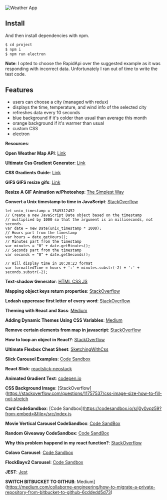 ![Weather App](https://media.giphy.com/media/QvjlUCkdbXJHVQk0IG/giphy.gif)


## Install


And then install dependencies with npm.

```bash
$ cd project
$ npm i
$ npm run electron 
```
**Note**: I opted to choose the RapidApi over the suggested example as it was responding with incorrect data. Unfortunately I ran out of time to write the test code.


## Features
- users can choose a city (managed with redux)
- displays the time, temperature, and wind info of the selected city 
- refreshes data every 10 seconds
- blue background if it's colder than usual than average this month
- orange background if it's warmer than usual
- custom CSS
- electron 

**Resources**: 

**Open Weather Map API**: [Link](https://openweathermap.org/api/one-call-api#data)

**Ultimate Css Gradient Generator**: [Link](https://www.colorzilla.com/gradient-editor/)

**CSS Gradients Guide**: [Link](https://css-tricks.com/css3-gradients/)

**GIFS GIFS resize gifs**: [Link](http://gifgifs.com/resizer/)

**Resize A GIF Animation w/Photoshop**: [The Simplest Way](http://www.thesimplest.net/pc/simplest-way-resize-gif-animation-using-photoshop-cs4)

**Convert a Unix timestamp to time in JavaScript**: [StackOverflow](https://stackoverflow.com/questions/847185/convert-a-unix-timestamp-to-time-in-javascript)

<!-- language: lang-js -->

    let unix_timestamp = 1549312452
    // Create a new JavaScript Date object based on the timestamp
    // multiplied by 1000 so that the argument is in milliseconds, not seconds.
    var date = new Date(unix_timestamp * 1000);
    // Hours part from the timestamp
    var hours = date.getHours();
    // Minutes part from the timestamp
    var minutes = "0" + date.getMinutes();
    // Seconds part from the timestamp
    var seconds = "0" + date.getSeconds();

    // Will display time in 10:30:23 format
    var formattedTime = hours + ':' + minutes.substr(-2) + ':' + seconds.substr(-2);
    
<!-- end snippet -->

**Text-shadow Generator**: [HTML CSS JS](https://html-css-js.com/css/generator/text-shadow/)

**Mapping object keys return properties**: [StackOverflow](https://stackoverflow.com/questions/51841507/mapping-object-keys-in-react-and-returning-child-properties)

**Lodash uppercase first letter of every word**: [StackOverflow](https://stackoverflow.com/questions/38084396/lodash-title-case-uppercase-first-letter-of-every-word)

**Theming with React and Sass**: [Medium](https://medium.com/@jasonlmcaffee/theming-with-react-and-sass-c7a6882fd26b)

**Adding Dynamic Themes Using CSS Variables**: [Medium](https://medium.com/@krandles/adding-dynamic-themes-to-a-react-app-using-css-variables-57957e39f0bf)

**Remove certain elements from map in javascript**: [StackOverflow](https://stackoverflow.com/questions/18599242/remove-certain-elements-from-map-in-javascript)

**How to loop an object in React?**: [StackOverflow](https://stackoverflow.com/questions/39965579/how-to-loop-an-object-in-react/39965962)

**Ultimate Flexbox Cheat Sheet**: [SketchingWithCss](https://www.sketchingwithcss.com/samplechapter/cheatsheet.html)

**Slick Carousel Examples**: [Code Sandbox](https://codesandbox.io/examples/package/slick-carousel)

**React Slick**: [reactslick-neostack](https://react-slick.neostack.com/)

**Animated Gradient Text**: [codepen.io](https://codepen.io/shshaw/pen/YpERQQ)

**CSS Background Image**: [StackOverflow](https://stackoverflow.com/questions/11757537/css-image-size-how-to-fill-not-stretch

**Card CodeSandbox**: [Code Sandbox](https://codesandbox.io/s/j0y0vpz59?from-embed=&file=/src/index.js

**Movie Vertical Carousel CodeSandbox**: [Code SandBox](https://codesandbox.io/s/movie-show-6yn2x?file=/src/App.js)

**Random Giveaway CodeSandbox**: [Code SandBox](https://codesandbox.io/s/j3v352rxjw)

**Why this problem happend in my react function?**: [StackOverflow](https://stackoverflow.com/questions/58680442/why-this-problem-happend-in-my-react-function)

**Colavo Carousel**: [Code Sandbox](https://codesandbox.io/s/colavo-carousel-wkkvc?file=/src/index.tsx:1444-2134)

**FlockBayv2 Carousel**: [Code Sandbox](https://codesandbox.io/s/flockbayv2-klsst?file=/src/styles.scss)

**JEST**: [Jest](https://create-react-app.dev/docs/running-tests/#docsNav)

**SWITCH BITBUCKET TO GITHUB**: Medium](https://medium.com/collaborne-engineering/how-to-migrate-a-private-repository-from-bitbucket-to-github-6cddedd5d73)

